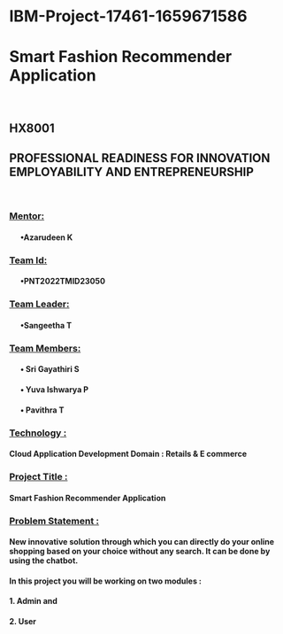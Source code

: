 # IBM-Project-17461-1659671586
<h1>Smart Fashion Recommender Application</h1></br>
<h2>HX8001</br></h2>
<h2>PROFESSIONAL READINESS FOR INNOVATION EMPLOYABILITY AND ENTREPRENEURSHIP</h2></br>
<h3><b><ins>Mentor:</h3></b>	<h4><b> &nbsp&nbsp&nbsp&nbsp&nbsp&nbsp•Azarudeen K</h4></b>
<h3><b><ins>Team Id:	</h3></b> <h4><b> &nbsp&nbsp&nbsp&nbsp&nbsp&nbsp•PNT2022TMID23050</h4></b>
<h3><b><ins>Team Leader:</h3></b>	<h4><b> &nbsp&nbsp&nbsp&nbsp&nbsp&nbsp•Sangeetha T</h4></b>
<h3><b><ins>Team Members: </h3></b>
<h4><b> &nbsp&nbsp&nbsp&nbsp&nbsp&nbsp•	Sri Gayathiri S</h4></b>
<h4><b> &nbsp&nbsp&nbsp&nbsp&nbsp&nbsp• Yuva Ishwarya P</h4></b>
<h4><b> &nbsp&nbsp&nbsp&nbsp&nbsp&nbsp•	Pavithra T </h4></b><h3><b><ins>Technology	:</h3></b> <h4><b>Cloud Application Development Domain	: Retails & E commerce</h4></b>
<h3><b><ins>Project Title	:</h3></b> <h4><b>Smart Fashion Recommender Application</h4></b>
<h3><b><ins>Problem Statement :</h3></b>
<h4><b>New innovative solution through which you can directly do your online shopping based on your choice without any search. It can be done by using the chatbot.</h4></b>

<h4><b>In this project you will be working on two modules :</h4></b>
<h4><b>1.	Admin and</h4></b>
<h4><b>2.	User</h4></b>

